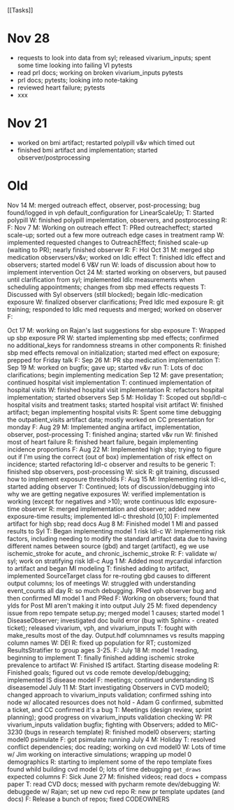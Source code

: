 [[Tasks]]

# Nov 28
- requests to look into data from syl; released vivarium_inputs; spent some time looking into failing VI pytests
- read prl docs; working on broken vivarium_inputs pytests
- prl docs; pytests; looking into note-taking
- reviewed heart failure; pytests
- xxx

# Nov 21
- worked on bmi artifact; restarted polypill v&v which timed out
- finished bmi artifact and implementation; started observer/postprocessing

# Old
Nov 14	M: merged outreach effect, observer, post-processing; bug found/logged in vph default_configuration for LinearScaleUp;
	T: Started polypill
	W: finished polypill impelemtation, observers, and postprocessing
	R: 
	F: 
Nov 7	M: Working on outreach effect
	T: PRed outreacheffect; started scale-up; sorted out a few more outreach edge cases in treatment ramp
	W: implemented requested changes to OutreachEffect; finished scale-up (waiting to PR); nearly finished observer
	R: 
	F: Hol
Oct 31	M: merged sbp medication observsers/v&v; worked on ldlc effect
	T: finished ldlc effect and observers; started model 6 V&V run
	W: loads of discussion about how to implement intervention
Oct 24	M: started working on observers, but paused until clarification from syl; implemented ldlc measurements when scheduling appointments; changes from sbp med effects requests
	T: Discussed with Syl observers (still blocked); begain ldlc-medication exposure
	W: finalized observer clarifications; Pred ldlc med exposure
	R: git training; responded to ldlc med requests and merged; worked on observer
	F: 
	
Oct 17	M: working on Rajan's last suggestions for sbp exposure
	T: Wrapped up sbp exposure PR
	W: started implementing sbp med effects; confirmed no additional_keys for randomness streams in other components
	R: finished sbp med effects removal on initialization; started med effect on exposure; prepped for Friday talk
	F: 
Sep 26	M: PR sbp medication implementation
	T: 
Sep 19	M: worked on bugfix; gave up; started v&v run
	T: Lots of doc clarifications; begin implementing medication
Sep 12	M: gave presentation; continued hospital visit implementation
	T: continued implementation of hospital visits
	W: finished hospital visit implementation
	R: refactors hospital implementation; started observers
Sep 5	M: Holiday
	T: Scoped out sbp/ldl-c hospital visits and treatment tasks; started hospital visit artifact
	W: finished artifact; began implementing hospital visits
	R: Spent some time debugging the outpatient_visits artifact data; mostly worked on CC presentation for monday
	F:
Aug 29	M: Implemented angina artifact, implementation, observer, post-processing
	T: finished angina; started v&v run
	W: finished most of heart failure
	R: finished heart failure, begain implementing incidence proportions
	F:
Aug 22	M: Implemented high sbp; trying to figure out if I'm using the correct (out of box) implementation of risk effect on incidence; started refactoring ldl-c observer and results to be generic
	T: finished sbp observers, post-processing
	W: sick
	R: git training, discussed how to implement exposure thresholds
	F: 
Aug 15	M: Implementing risk ldl-c, started adding observer
	T: Continued; lots of discussion/debugging into why we are getting negative exposures
	W: verified implementation is working (except for negatives and >10); wrote continuous ldlc exposure-time observer
	R: merged implementation and observer; added new exposure-time results; implemented ldl-c threshold [0,10]
	F: implemented artifact for high sbp; read docs
Aug 8	M: Finished model 1 MI and passed results to Syl
	T: Began implementing model 1 risk ldl-c
	W: Implementing risk factors, including needing to modify the standard artifact data due to having different names between source (gbd) and target (artifact), eg we use ischemic_stroke for acute_ and chronic_ischemic_stroke
	R: 
	F: validate w/ syl; work on stratifying risk ldl-c
Aug 1	M: Added most mycardial infarction to artifact and began MI modeling
	T: finished adding to artifact, implemented SourceTarget class for re-routing gbd causes to different output columns; los of meetings
	W: struggled with understanding event_counts all day
	R: so much debugging. PRed vph observer bug and then confirmed MI model 1 and PRed
	F: Working on observers; found that ylds for Post MI aren't making it into output
July 25	M: fixed dependency issue from repo tempate setup.py; merged model 1 causes; started model 1 DiseaseObserver; investigated doc build error (bug with Sphinx - created ticket); released vivarium, vph, and vivarium_inputs
	T: fought with make_results most of the day. Output.hdf columnnames vs results mapping column names
	W: DEI
	R: fixed up population for RT; customized ResultsStratifier to group ages 3-25.
	F: 
July 18	M: model 1 reading, beginning to implement
	T: finally finished adding ischemic stroke prevalence to artifact
	W: Finished IS artifact. Starting disease modeling
	R: Finished goals; figured out vs code remote develop/debugging; implemented IS disease model
	F: meetings; continued understanding IS diseasemodel
July 11	M: Start investigating Observers in CVD model0; changed approach to vivarium_inputs validation; confirmed sshing into node w/ allocated resources does not hold - Adam G confirmed, submitted a ticket, and CC confirmed it's a bug
	T: Meetings (design review, sprint planning); good progress on vivarium_inputs validation checking
	W: PR vivarium_inputs validation bugfix; fighting with Observers; added to MIC-3230 (bugs in research template)
	R: finished model0 observers; starting model0 psimulate
	F: got psimulate running
July 4	M: Holiday
	T: resolved conflict dependencies; doc reading; working on cvd model0
	W: Lots of time w/ Jim working on interactive simulations; wrapping up model 0 demographics
	R: starting to implement some of the repo template fixes found whild building cvd model 0; lots of time debugging `get_draws` expected columns
	F: Sick
June 27	M: finished videos; read docs + compass paper
	T: read CVD docs; messed with pycharm remote dev/debugging
	W: debuggede w/ Rajan; set up new cvd repo
	R: new pr template updates (and docs)
	F: Release a bunch of repos; fixed CODEOWNERS

